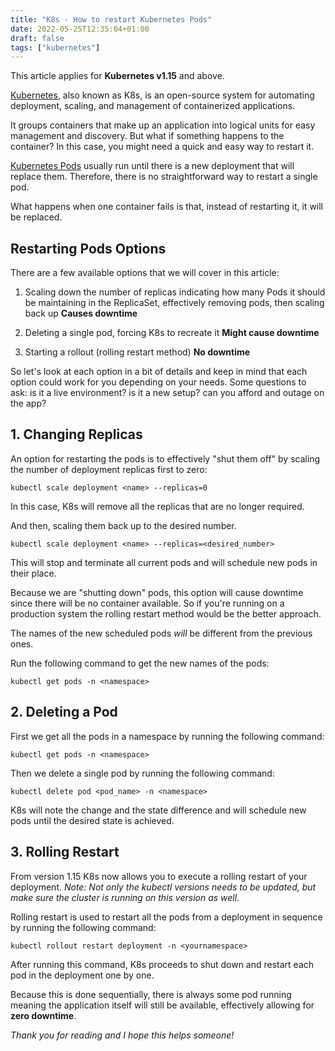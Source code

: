 ```yaml
---
title: "K8s - How to restart Kubernetes Pods"
date: 2022-05-25T12:35:04+01:00
draft: false
tags: ["kubernetes"]
---
```

This article applies for **Kubernetes v1.15** and above.

[Kubernetes](https://kubernetes.io/), also known as K8s, is an open-source system for automating deployment, scaling, and management of containerized applications.

It groups containers that make up an application into logical units for easy management and discovery. But what if something happens to the container? In this case, you might need a quick and easy way to restart it.

[Kubernetes Pods](https://kubernetes.io/docs/concepts/workloads/pods/pod-lifecycle/) usually run until there is a new deployment that will replace them. Therefore, there is no straightforward way to restart a single pod.

What happens when one container fails is that, instead of restarting it, it will be replaced. 

## Restarting Pods Options

There are a few available options that we will cover in this article:

1. Scaling down the number of replicas indicating how many Pods it should be maintaining in the ReplicaSet, effectively removing pods, then scaling back up
      **Causes downtime**

2. Deleting a single pod, forcing K8s to recreate it 
     **Might cause downtime**

3. Starting a rollout (rolling restart method)
     **No downtime**

So let's look at each option in a bit of details and keep in mind that each option could work for you depending on your needs. Some questions to ask: is it a live environment? is it a new setup? can you afford and outage on the app?

## 1. Changing Replicas

An option for restarting the pods is to effectively "shut them off" by scaling the number of deployment replicas first to zero:

```
kubectl scale deployment <name> --replicas=0
```
In this case, K8s will remove all the replicas that are no longer required.

And then, scaling them back up to the desired number.

```
kubectl scale deployment <name> --replicas=<desired_number>
```

This will stop and terminate all current pods and will schedule new pods in their place.

Because we are "shutting down" pods, this option will cause downtime since there will be no container available. So if you're running on a production system the rolling restart method would be the better approach.

The names of the new scheduled pods _will_ be different from the previous ones. 

Run the following command to get the new names of the pods:
```
kubectl get pods -n <namespace>
```
## 2. Deleting a Pod

First we get all the pods in a namespace by running the following command:
```
kubectl get pods -n <namespace>
```

Then we delete a single pod by running the following command:
```
kubectl delete pod <pod_name> -n <namespace>
```

K8s will note the change and the state difference and will schedule new pods until the desired state is achieved.

## 3. Rolling Restart

From version 1.15 K8s now allows you to execute a rolling restart of your deployment. 
_Note: Not only the kubectl versions needs to be updated, but make sure the cluster is running on this version as well._

Rolling restart is used to restart all the pods from a deployment in sequence by running the following command: 

```
kubectl rollout restart deployment -n <yournamespace>
```

After running this command, K8s proceeds to shut down and restart each pod in the deployment one by one. 

Because this is done sequentially, there is always some pod running meaning the application itself will still be available, effectively allowing for **zero downtime**.

_Thank you for reading and I hope this helps someone!_
